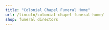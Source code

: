 ```yaml
---
title: "Colonial Chapel Funeral Home"
url: /lincoln/colonial-chapel-funeral-home/
shop: funeral directors
---
```

